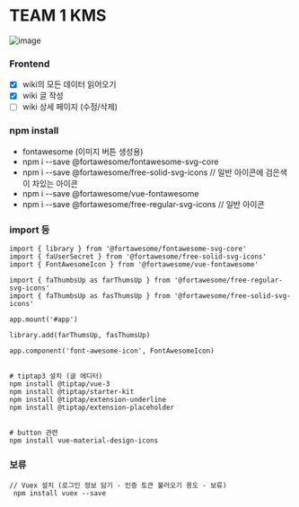 # TEAM 1 KMS
![image](https://github.com/final-kms/main/assets/44054359/ee167743-9c9e-4470-9d94-56baa296ac30)

### Frontend
- [x] wiki의 모든 데이터 읽어오기
- [x] wiki 글 작성
- [ ] wiki 상세 페이지 (수정/삭제)

### npm install 
- fontawesome (이미지 버튼 생성용)
 - npm i --save @fortawesome/fontawesome-svg-core    
 - npm i --save @fortawesome/free-solid-svg-icons     // 일반 아이콘에 검은색이 차있는 아이콘
 - npm i --save @fortawesome/vue-fontawesome
 - npm i --save @fortawesome/free-regular-svg-icons   // 일반 아이콘


### import 등
 ```
import { library } from '@fortawesome/fontawesome-svg-core'
import { faUserSecret } from '@fortawesome/free-solid-svg-icons'
import { FontAwesomeIcon } from '@fortawesome/vue-fontawesome'

import { faThumbsUp as farThumsUp } from '@fortawesome/free-regular-svg-icons'
import { faThumbsUp as fasThumsUp } from '@fortawesome/free-solid-svg-icons'

app.mount('#app')

library.add(farThumsUp, fasThumsUp)

app.component('font-awesome-icon', FontAwesomeIcon)


# tiptap3 설치 (글 에디터)
npm install @tiptap/vue-3
npm install @tiptap/starter-kit
npm install @tiptap/extension-underline
npm install @tiptap/extension-placeholder


# button 관련
npm install vue-material-design-icons
```


### 보류
```
// Vuex 설치 (로그인 정보 담기 - 인증 토큰 불러오기 용도 - 보류)
 npm install vuex --save
```
